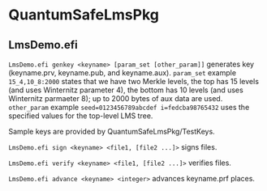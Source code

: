 # QuantumSafeLmsPkg

## LmsDemo.efi

`LmsDemo.efi genkey <keyname> [param_set [other_param]]` generates key (keyname.prv, keyname.pub, and keyname.aux).
`param_set` example `15_4,10_8:2000` states that we have two Merkle levels, the top has 15 levels (and uses Winternitz parameter 4), the bottom has 10 levels (and uses Winternitz parmaeter 8); up to 2000 bytes of aux data are used.
`other_param` example `seed=0123456789abcdef i=fedcba98765432` uses the specified values for the top-level LMS tree.

Sample keys are provided by QuantumSafeLmsPkg/TestKeys.

`LmsDemo.efi sign <keyname> <file1, [file2 ...]>` signs files.

`LmsDemo.efi verify <keyname> <file1, [file2 ...]>` verifies files.

`LmsDemo.efi advance <keyname> <integer>` advances keyname.prf places.
